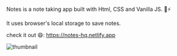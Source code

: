Notes is a note taking app built with Html, CSS and Vanilla JS. 📝⚡

It uses browser's local storage to save notes.

check it out 😄: https://notes-hq.netlify.app

![thumbnail](https://user-images.githubusercontent.com/95875122/145756094-15d1edae-6ea1-4b89-9b44-90acecf553e8.PNG)
